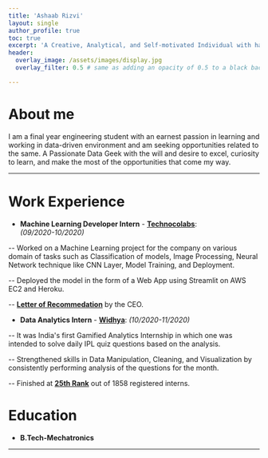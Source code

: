 ```yaml
---
title: 'Ashaab Rizvi'
layout: single
author_profile: true
toc: true
excerpt: 'A Creative, Analytical, and Self-motivated Individual with having a strong inclination towards learning and working in a data-driven environment.'
header:
  overlay_image: /assets/images/display.jpg
  overlay_filter: 0.5 # same as adding an opacity of 0.5 to a black background

---
```


# About me

I am a final year engineering student with an earnest passion in learning and working in data-driven environment and am seeking opportunities related to the same. A Passionate Data Geek with the will and desire to excel, curiosity to learn, and make the most of the opportunities that come my way.

---

# Work Experience

- **Machine Learning Developer Intern** - **[Technocolabs](https://technocolabs.tech/)**:  
*(09/2020-10/2020)*

 -- Worked on a Machine Learning project for the company on various domain of tasks such as Classification of models, Image Processing, Neural Network technique like CNN       Layer, Model Training, and Deployment. 

 -- Deployed the model in the form of a Web App using Streamlit on AWS EC2 and Heroku.

 -- **[Letter of Recommedation](https://drive.google.com/file/d/1_olNNOkbUSLH01Wm04pQnVGz-4FabXNk/view?usp=sharing)** by the CEO.

 - **Data Analytics Intern** - **[Widhya](https://widhya.org/)**: 
*(10/2020-11/2020)*

 -- It was India's first Gamified Analytics Internship in which one was intended to solve daily IPL quiz questions based on the analysis.

 -- Strengthened skills in Data Manipulation, Cleaning, and Visualization by consistently performing analysis of the questions for the month.

 -- Finished at **[25th Rank](https://drive.google.com/file/d/1jYSbkAVfjxiYAW6b-Kg81RmTL4zdDw_k/view?usp=sharing)** out of 1858 registered interns.


# Education

- **B.Tech-Mechatronics**


---
